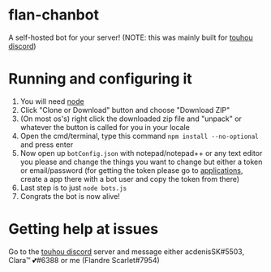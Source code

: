 # flan-chanbot
A self-hosted bot for your server! (NOTE: this was mainly built for [touhou  discord](https://discord.gg/fdDPbm2))

# Running and configuring it 
1. You will need [node](https://nodejs.org/en/download/) 
2. Click "Clone or Download" button and choose "Download ZIP"
3. (On most os's) right click the downloaded zip file and "unpack" or whatever the button is called for you in your locale
4. Open the cmd/terminal, type this command `npm install --no-optional` and press enter
5. Now open up `botConfig.json` with notepad/notepad++ or any text editor you please and change the things you want to change but either a token or email/password (for getting the token please go to [applications](https://discordapp.com/developers/applications/me), create a app there with a bot user and copy the token from there)
6. Last step is to just `node bots.js`
7. Congrats the bot is now alive! 

# Getting help at issues
Go to the [touhou  discord](https://discord.gg/fdDPbm2) server and message either acdenisSK#5503, Clara™ 💕#6388 or me (Flandre Scarlet#7954)